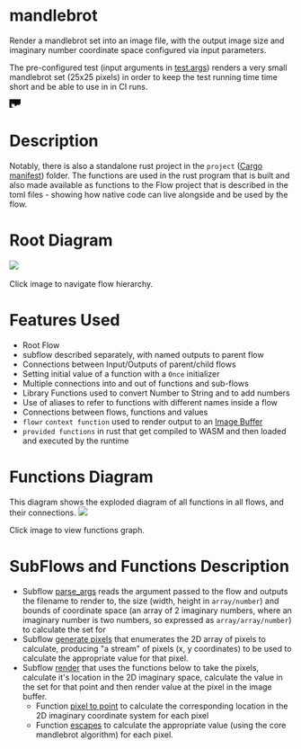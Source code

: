 mandlebrot
==
Render a mandlebrot set into an image file, with the output image size and imaginary number coordinate 
space configured via input parameters.

The pre-configured test (input arguments in [test.args](test.args)) renders a very small mandlebrot 
set (25x25 pixels) in order to keep the test running time time short and be able to use in in CI runs.

<a href="expected.file" target="_blank"><img src="expected.file"></a>

Description
===
Notably, there is also a standalone rust project in the `project` ([Cargo manifest](project/Cargo.toml)) folder.
The functions are used in the rust program that is built and also made available as functions to the 
Flow project that is described in the toml files - showing how native code can live alongside and be used by 
the flow.

Root Diagram
===
<a href="root.dot.svg" target="_blank"><img src="root.dot.svg"></a>

Click image to navigate flow hierarchy.

Features Used
===
* Root Flow
* subflow described separately, with named outputs to parent flow
* Connections between Input/Outputs of parent/child flows
* Setting initial value of a function with a `Once` initializer
* Multiple connections into and out of functions and sub-flows
* Library Functions used to convert Number to String and to add numbers
* Use of aliases to refer to functions with different names inside a flow
* Connections between flows, functions and values
* `flowr` `context function` used to render output to an [Image Buffer](../../flowr/src/cli/image/image_buffer.md)
* `provided functions` in rust that get compiled to WASM and then loaded and executed by the runtime

Functions Diagram
===
This diagram shows the exploded diagram of all functions in all flows, and their connections.
<a href="functions.dot.svg" target="_blank"><img src="functions.dot.svg"></a>

Click image to view functions graph.

SubFlows and Functions Description
===
- Subflow [parse_args](parse_args.toml) reads the argument passed to the flow and outputs the filename to render to, 
the size (width, height in `array/number`) and bounds of coordinate space (an array of 2 imaginary numbers,
where an imaginary number is two numbers, so expressed as `array/array/number`) to calculate the set for
- Subflow [generate pixels](generate_pixels.toml) that enumerates the 2D array of pixels to calculate, producing
"a stream" of pixels (x, y coordinates) to be used to calculate the appropriate value for that pixel.
- Subflow [render](render.toml) that uses the functions below to take the pixels, calculate it's location
in the 2D imaginary space, calculate the value in the set for that point and then render value at the pixel
in the image buffer.
  - Function [pixel to point](pixel_to_point/pixel_to_point.md) to calculate the corresponding location
in the 2D imaginary coordinate system for each pixel
  - Function [escapes](escapes) to calculate the appropriate value (using the core mandlebrot algorithm) for
  each pixel.